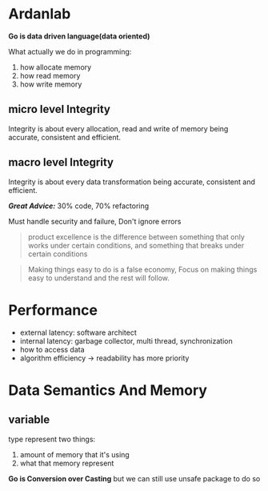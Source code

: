 # Ardanlab

**Go is data driven language(data oriented)**

What actually we do in programming: 
1. how allocate memory
2. how read memory 
3. how write memory 

## micro level Integrity
Integrity is about every allocation, read and write of memory being accurate, consistent and efficient.

## macro level Integrity
Integrity is about every data transformation being accurate, consistent and efficient.

**_Great Advice:_** 30% code, 70% refactoring

Must handle security and failure, Don't ignore errors

> product excellence is the difference between something that only works under certain conditions, and something that breaks under certain conditions

> Making things easy to do is a false economy, Focus on making things easy to understand and the rest will follow.

# Performance 
- external latency: software architect
- internal latency: garbage collector, multi thread, synchronization
- how to access data
- algorithm efficiency → readability has more priority

# Data Semantics And Memory
## variable
type represent two things: 
1. amount of memory that it's using 
2. what that memory represent



**Go is Conversion over Casting** but we can still use unsafe package to do so